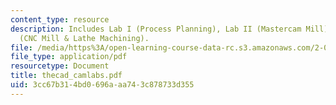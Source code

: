 ```yaml
---
content_type: resource
description: Includes Lab I (Process Planning), Lab II (Mastercam Mill), and Lab III
  (CNC Mill & Lathe Machining).
file: /media/https%3A/open-learning-course-data-rc.s3.amazonaws.com/2-008-design-and-manufacturing-ii-spring-2004/3cc67b314bd0696aaa743c878733d355_thecad_camlabs.pdf
file_type: application/pdf
resourcetype: Document
title: thecad_camlabs.pdf
uid: 3cc67b31-4bd0-696a-aa74-3c878733d355
---
```

